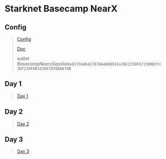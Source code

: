 # Starknet Basecamp NearX

## Config
>[Config](https://www.youtube.com/watch?v=UzRHehWDdow)
>
>[Doc](https://docs.google.com/document/d/17hMrdu_0tbsj86R7evSeb6WXEuQEKINby2w5B3Wl-3c/edit)
>
>wallet *BasecampNearxSepolia*``` 0x017C6A6427d78A4A9891Fe28E2310Fb7130083fc3DF239F86152647d788A8fAB ```

## Day 1
> [Day 1](https://www.youtube.com/watch?v=zMVXM-dpYzY)

## Day 2
> [Day 2](-)

## Day 3
> [Day 3](-)
